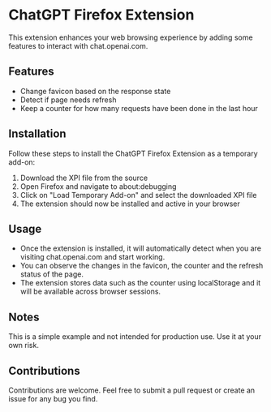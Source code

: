 # ChatGPT Firefox Extension

This extension enhances your web browsing experience by adding some features to interact with chat.openai.com.

## Features

- Change favicon based on the response state
- Detect if page needs refresh
- Keep a counter for how many requests have been done in the last hour

## Installation

Follow these steps to install the ChatGPT Firefox Extension as a temporary add-on:

1. Download the XPI file from the source
2. Open Firefox and navigate to about:debugging
3. Click on "Load Temporary Add-on" and select the downloaded XPI file
4. The extension should now be installed and active in your browser

## Usage

- Once the extension is installed, it will automatically detect when you are visiting chat.openai.com and start working.
- You can observe the changes in the favicon, the counter and the refresh status of the page.
- The extension stores data such as the counter using localStorage and it will be available across browser sessions.

## Notes

This is a simple example and not intended for production use. Use it at your own risk.

## Contributions

Contributions are welcome. Feel free to submit a pull request or create an issue for any bug you find.